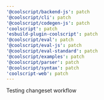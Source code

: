 ```yaml
---
'@coolscript/backend-js': patch
'@coolscript/cli': patch
'@coolscript/codegen-js': patch
'coolscript': patch
'esbuild-plugin-coolscript': patch
'@coolscript/eval': patch
'@coolscript/eval-js': patch
'@coolscript/eval-standard': patch
'@coolscript/examples': patch
'@coolscript/parser': patch
'@coolscript/syntax': patch
'coolscript-web': patch
---
```


Testing changeset workflow
